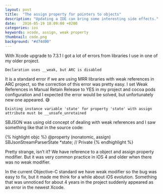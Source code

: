 ```yaml
---
layout: post
title:  "The assign property for pointers to objects"
description: "Updating a IDE can bring some interesting side effects."
date:   2016-05-19 10:09:00 +0200
categories: ios
keywords: xcode, assign, weak property
thumbnail: code.png
background: "#d74d00"
---
```


With Xcode upgrade to 7.3.1 I got a lot of errors from libraries I use in one of my older project.

`Declaration uses __weak, but ARC is disabled`

It is a standard error if we are using MRR libraries with weak references in ARC project, so the correction of this error was pretty easy. I set Weak References in Manual Retain Release to YES in my project and cocoa pods configuration and I expected the error would be solved, but unfortunately new one appeared. 😅

`Existing instance variable 'state' for property 'state' with assign attribute must be __unsafe_unretained`

SBJSON was using old concept of dealing with weak references and I saw something like that in the source code:

{% highlight objc %}
@property (nonatomic, assign)  SBJsonStreamParserState *state; // Private
{% endhighlight %}

Pretty strange, isn’t it? We have reference to a object and assign property modifier. But it was very common practice in iOS 4 and older when there was no weak modifier.

In the current Objective-C standard we have weak modifier so the bug was easy to fix, but it made me think for a while about iOS evolution. Something that was unnoticed for about 4 years in the project suddenly appeared as an error in the newest Xcode.